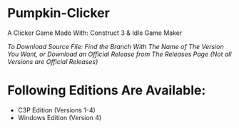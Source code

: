 # Pumpkin-Clicker
A Clicker Game Made With: Construct 3 &amp; Idle Game Maker

_To Download Source File: Find the Branch With The Name of The Version You Want, or Download an Official Release from The Releases Page (Not all Versions are Official Releases)_

# Following Editions Are Available:

* C3P Edition (Versions 1-4)
* Windows Edition (Version 4)

